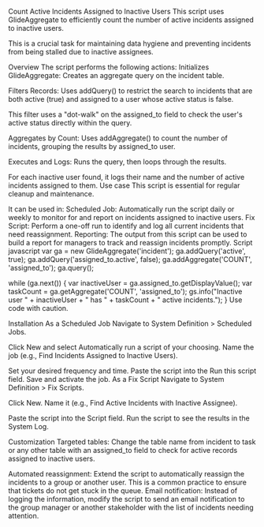 Count Active Incidents Assigned to Inactive Users This script uses GlideAggregate to efficiently count the number of active incidents assigned to inactive users. 

This is a crucial task for maintaining data hygiene and preventing incidents from being stalled due to inactive assignees. 

Overview The script performs the following actions: Initializes GlideAggregate: Creates an aggregate query on the incident table. 

Filters Records: Uses addQuery() to restrict the search to incidents that are both active (true) and assigned to a user whose active status is false.

This filter uses a "dot-walk" on the assigned_to field to check the user's active status directly within the query.

Aggregates by Count: Uses addAggregate() to count the number of incidents, grouping the results by assigned_to user.

Executes and Logs: Runs the query, then loops through the results. 

For each inactive user found, it logs their name and the number of active incidents assigned to them. Use case This script is essential for regular cleanup and maintenance. 

It can be used in: Scheduled Job: Automatically run the script daily or weekly to monitor for and report on incidents assigned to inactive users. Fix Script: Perform a one-off run to identify and log all current incidents that need reassignment. Reporting: The output from this script can be used to build a report for managers to track and reassign incidents promptly. Script javascript var ga = new GlideAggregate('incident'); ga.addQuery('active', true); ga.addQuery('assigned_to.active', false); ga.addAggregate('COUNT', 'assigned_to'); ga.query();

while (ga.next()) { var inactiveUser = ga.assigned_to.getDisplayValue(); var taskCount = ga.getAggregate('COUNT', 'assigned_to'); gs.info("Inactive user " + inactiveUser + " has " + taskCount + " active incidents."); } Use code with caution.

Installation As a Scheduled Job Navigate to System Definition > Scheduled Jobs.


Click New and select Automatically run a script of your choosing. Name the job (e.g., Find Incidents Assigned to Inactive Users).


Set your desired frequency and time. Paste the script into the Run this script field. Save and activate the job. As a Fix Script Navigate to System Definition > Fix Scripts.

Click New. Name it (e.g., Find Active Incidents with Inactive Assignee).


Paste the script into the Script field. Run the script to see the results in the System Log. 


Customization Targeted tables: Change the table name from incident to task or any other table with an assigned_to field to check for active records assigned to inactive users.


Automated reassignment: Extend the script to automatically reassign the incidents to a group or another user. This is a common practice to ensure that tickets do not get stuck in the queue. Email notification: Instead of logging the information, modify the script to send an email notification to the group manager or another stakeholder with the list of incidents needing attention.
